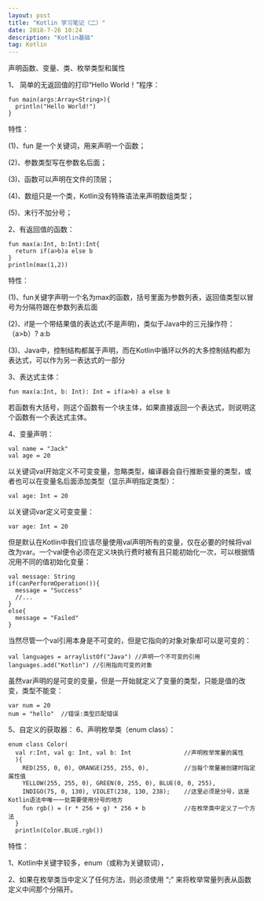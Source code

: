 ```yaml
---
layout: post
title: "Kotlin 学习笔记（二）"
date: 2018-7-26 10:24
description: "Kotlin基础"
tag: Kotlin
---
```

声明函数、变量、类、枚举类型和属性

1、  简单的无返回值的打印“Hello World！”程序：
```
fun main(args:Array<String>){
  println("Hello World!")
}
```
特性：

(1)、fun 是一个关键词，用来声明一个函数；

(2)、参数类型写在参数名后面；

(3)、函数可以声明在文件的顶层；

(4)、数组只是一个类，Kotlin没有特殊语法来声明数组类型；

(5)、末行不加分号；

2、有返回值的函数：
```
fun max(a:Int, b:Int):Int{
  return if(a>b)a else b
}
println(max(1,2))
```
特性：

(1)、fun关键字声明一个名为max的函数，括号里面为参数列表，返回值类型以冒号为分隔符跟在参数列表后面

(2)、if是一个带结果值的表达式(不是声明)，类似于Java中的三元操作符：（a>b）? a:b

(3)、Java中，控制结构都属于声明，而在Kotlin中循环以外的大多控制结构都为表达式，可以作为另一表达式的一部分

3、表达式主体：
```
fun max(a:Int, b: Int): Int = if(a>b) a else b
```
若函数有大括号，则这个函数有一个块主体，如果直接返回一个表达式，则说明这个函数有一个表达式主体。

4、变量声明：
```
val name = "Jack"
val age = 20
```
以关键词val开始定义不可变变量，忽略类型，编译器会自行推断变量的类型，或者也可以在变量名后面添加类型（显示声明指定类型）：
```
val age: Int = 20
```
以关键词var定义可变变量：
```
var age: Int = 20
```
但是默认在Kotlin中我们应该尽量使用val声明所有的变量，仅在必要的时候将val改为var。一个val便令必须在定义块执行费时被有且只能初始化一次，可以根据情况用不同的值初始化变量：
```
val message: String
if(canPerformOperation()){
  message = "Success"
  //...
}
else{
  message = "Failed"
}
```
当然尽管一个val引用本身是不可变的，但是它指向的对象对象却可以是可变的：
```
val languages = arraylistOf("Java") //声明一个不可变的引用
languages.add("Kotlin") //引用指向可变的对象
```
虽然var声明的是可变的变量，但是一开始就定义了变量的类型，只能是值的改变，类型不能变：
```
var num = 20
num = "hello"  //错误:类型匹配错误
```
5、自定义的获取器：
6、声明枚举类（enum class）：
```
enum class Color(
  val r:Int, val g: Int, val b: Int               //声明枚举常量的属性
  ){
    RED(255, 0, 0), ORANGE(255, 255, 0),          //当每个常量被创建时指定属性值
    YELLOW(255, 255, 0), GREEN(0, 255, 0), BLUE(0, 0, 255),
    INDIGO(75, 0, 130), VIOLET(238, 130, 238);    //这里必须是分号，这是Kotlin语法中唯一一处需要使用分号的地方
    fun rgb() = (r * 256 + g) * 256 + b           //在枚举类中定义了一个方法
  }
  println(Color.BLUE.rgb())
```
特性：

1、Kotlin中关键字较多，enum（或称为关键软词），

2、如果在枚举类当中定义了任何方法，则必须使用 “;” 来将枚举常量列表从函数定义中间那个分隔开。
